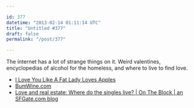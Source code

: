 ```yaml
---

id: 377
datetime: "2013-02-14 01:11:14 UTC"
title: "Untitled #377"
draft: false
permalink: "/post/377"

---
```


The internet has a lot of strange things on it. Weird valentines, encyclopedias of alcohol for the homeless, and where to live to find love. 

 
 * [I Love You Like A Fat Lady Loves Apples](https://web.archive.org/web/20200202024758/https://www.iloveyoulikeafatladylovesapples.com/)
 * [BumWine.com](http://www.bumwine.com/)
 * [Love and real estate: Where do the singles live? | On The Block | an SFGate.com blog](http://blog.sfgate.com/ontheblock/2013/02/12/love-and-real-estate/)



